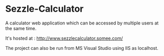 # Sezzle-Calculator

A calculator web application which can be accessed by multiple users at the same time.

It's hosted at : http://www.sezzlecalculator.somee.com/

The project can also be run from MS Visual Studio using IIS as localhost.

